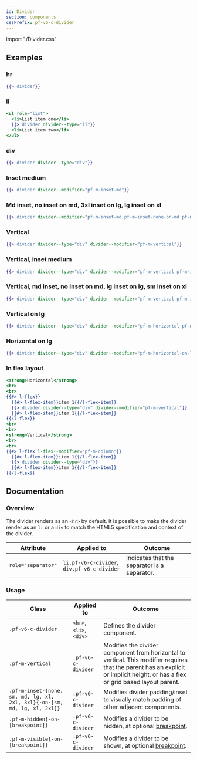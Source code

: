 ```yaml
---
id: Divider
section: components
cssPrefix: pf-v6-c-divider
---
```


import './Divider.css'

## Examples

### hr

```hbs
{{> divider}}
```

### li

```hbs
<ul role="list">
  <li>List item one</li>
  {{> divider divider--type="li"}}
  <li>List item two</li>
</ul>
```

### div
```hbs
{{> divider divider--type="div"}}
```

### Inset medium

```hbs
{{> divider divider--modifier="pf-m-inset-md"}}
```

### Md inset, no inset on md, 3xl inset on lg, lg inset on xl

```hbs
{{> divider divider--modifier="pf-m-inset-md pf-m-inset-none-on-md pf-m-inset-3xl-on-lg pf-m-inset-lg-on-xl"}}
```

### Vertical

```hbs
{{> divider divider--type="div" divider--modifier="pf-m-vertical"}}
```

### Vertical, inset medium

```hbs
{{> divider divider--type="div" divider--modifier="pf-m-vertical pf-m-inset-md"}}
```

### Vertical, md inset, no inset on md, lg inset on lg, sm inset on xl

```hbs
{{> divider divider--type="div" divider--modifier="pf-m-vertical pf-m-inset-md pf-m-inset-none-on-md pf-m-inset-lg-on-lg pf-m-inset-sm-on-xl"}}
```

### Vertical on lg

```hbs
{{> divider divider--type="div" divider--modifier="pf-m-horizontal pf-m-vertical-on-lg"}}
```

### Horizontal on lg

```hbs
{{> divider divider--type="div" divider--modifier="pf-m-horizontal-on-lg pf-m-vertical"}}
```

### In flex layout

```hbs
<strong>Horizontal</strong>
<br>
<br>
{{#> l-flex}}
  {{#> l-flex-item}}item 1{{/l-flex-item}}
  {{> divider divider--type="div" divider--modifier="pf-m-vertical"}}
  {{#> l-flex-item}}item 1{{/l-flex-item}}
{{/l-flex}}
<br>
<br>
<strong>Vertical</strong>
<br>
<br>
{{#> l-flex l-flex--modifier="pf-m-column"}}
  {{#> l-flex-item}}item 1{{/l-flex-item}}
  {{> divider divider--type="div"}}
  {{#> l-flex-item}}item 1{{/l-flex-item}}
{{/l-flex}}
```

## Documentation

### Overview

The divider renders as an `<hr>` by default. It is possible to make the divider render as an `li` or a `div` to match the HTML5 specification and context of the divider.

| Attribute | Applied to | Outcome |
| -- | -- | -- |
| `role="separator"` | `li.pf-v6-c-divider`, `div.pf-v6-c-divider` | Indicates that the separator is a separator. |

### Usage

| Class | Applied to | Outcome |
| -- | -- | -- |
| `.pf-v6-c-divider` | `<hr>`, `<li>`, `<div>` | Defines the divider component. |
| `.pf-m-vertical` | `.pf-v6-c-divider` | Modifies the divider component from horizontal to vertical. This modifier requires that the parent has an explicit or implicit height, or has a flex or grid based layout parent. |
| `.pf-m-inset-{none, sm, md, lg, xl, 2xl, 3xl}{-on-[sm, md, lg, xl, 2xl]}` | `.pf-v6-c-divider` | Modifies divider padding/inset to visually match padding of other adjacent components. |
| `.pf-m-hidden{-on-[breakpoint]}` | `.pf-v6-c-divider` | Modifies a divider to be hidden, at optional [breakpoint](/tokens/all-tokens). |
| `.pf-m-visible{-on-[breakpoint]}` | `.pf-v6-c-divider` | Modifies a divider to be shown, at optional [breakpoint](/tokens/all-tokens). |
